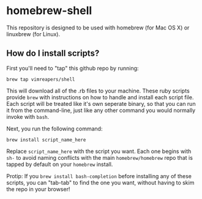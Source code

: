 # homebrew-shell

This repository is designed to be used with homebrew (for Mac OS X) or linuxbrew (for Linux).

## How do I install scripts?

First you'll need to "tap" this github repo by running:

`brew tap vimreapers/shell`

This will download all of the .rb files to your machine. These ruby scripts provide `brew` with instructions on how to handle and install each script file. Each script will be treated like it's own seperate binary, so that you can run it from the command-line, just like any other command you would normally invoke with `bash`.

Next, you run the following command:

`brew install script_name_here`

Replace `script_name_here` with the script you want. Each one begins with `sh-` to avoid naming conflicts with the main `homebrew/homebrew` repo that is tapped by default on your `homebrew` install.

Protip: If you `brew install bash-completion` before installing any of these scripts, you can "tab-tab" to find the one you want, without having to skim the repo in your browser! 
